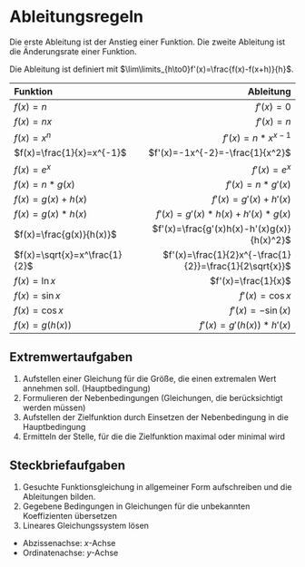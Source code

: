 # Ableitungsregeln

Die erste Ableitung ist der Anstieg einer Funktion.
Die zweite Ableitung ist die Änderungsrate einer Funktion.

Die Ableitung ist definiert mit $\lim\limits_{h\to0}f'(x)=\frac{f(x)-f(x+h)}{h}$.

| Funktion                      |                                               Ableitung |
|:----------------------------- | -------------------------------------------------------:|
| $f(x)=n$                      |                                               $f'(x)=0$ |
| $f(x)=nx$                     |                                               $f'(x)=n$ |
| $f(x)=x^n$                    |                                       $f'(x)=n*x^{x-1}$ |
| $f(x)=\frac{1}{x}=x^{-1}$     |                         $f'(x)=-1x^{-2}=-\frac{1}{x^2}$ |
| $f(x)=e^x$                    |                                             $f'(x)=e^x$ |
| $f(x)=n*g(x)$                 |                                         $f'(x)=n*g'(x)$ |
| $f(x)=g(x)+h(x)$              |                                     $f'(x)=g'(x)+h'(x)$ |
| $f(x)=g(x)*h(x)$              |                           $f'(x)=g'(x)*h(x)+h'(x)*g(x)$ |
| $f(x)=\frac{g(x)}{h(x)}$      |              $f'(x)=\frac{g'(x)h(x)-h'(x)g(x)}{h(x)^2}$ |
| $f(x)=\sqrt{x}=x^\frac{1}{2}$ | $f'(x)=\frac{1}{2}x^{-\frac{1}{2}}=\frac{1}{2\sqrt{x}}$ |
| $f(x)=\ln{x}$                 |                                     $f'(x)=\frac{1}{x}$ |
| $f(x)=\sin{x}$                |                                         $f'(x)=\cos{x}$ |
| $f(x)=\cos{x}$                |                                        $f'(x)=-\sin(x)$ |
| $f(x)=g(h(x))$                |                                  $f'(x)=g'(h(x))*h'(x)$ |

## Extremwertaufgaben

1. Aufstellen einer Gleichung für die Größe, die einen extremalen Wert annehmen soll. (Hauptbedingung)
1. Formulieren der Nebenbedingungen (Gleichungen, die berücksichtigt werden müssen)
1. Aufstellen der Zielfunktion durch Einsetzen der Nebenbedingung in die Hauptbedingung
1. Ermitteln der Stelle, für die die Zielfunktion maximal oder minimal wird

## Steckbriefaufgaben

1. Gesuchte Funktionsgleichung in allgemeiner Form aufschreiben und die Ableitungen bilden.
1. Gegebene Bedingungen in Gleichungen für die unbekannten Koeffizienten übersetzen
1. Lineares Gleichungssystem lösen

- Abzissenachse: $x$-Achse
- Ordinatenachse: $y$-Achse
